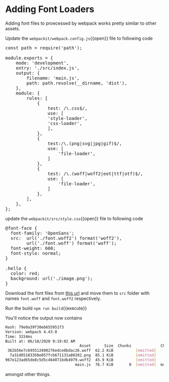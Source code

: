 # Adding Font Loaders

Adding font files to proecessed by webpack works pretty similar to other assets.

Update the `webpackit/webpack.config.js`{{open}} file to following code

<pre class="file" data-filenmae="webpackit/webpack.config.js" data-target="replace">
const path = require('path');

module.exports = {
	mode: 'development',
	entry: './src/index.js',
	output: {
		filename: 'main.js',
		path: path.resolve(__dirname, 'dist'),
	},
	module: {
		rules: [
			{
				test: /\.css$/,
				use: [
				'style-loader',
				'css-loader',
				],
			},
			{
				test:/\.(png|svg|jpg|gif)$/,
				use: [
					'file-loader',
				]
			},
			{
				test: /\.(woff|woff2|eot|ttf|otf)$/,
				use: [
					'file-loader',
				]
			},
		],
	},  
};
</pre>

update the `webpackit/src/style.css`{{open}} file to following code

<pre class="file" data-filename="webpackit/src/style.css" data-target="replace">
@font-face {
  font-family: 'OpenSans';
  src:  url('./font.woff2') format('woff2'),
        url('./font.woff') format('woff');
  font-weight: 600;
  font-style: normal;
}

.hello {
  color: red;
  background: url('./image.png');
}
</pre>

Download the font files from [this url](https://github.com/sorenson/open-sans-woff/tree/master/fonts/Regular) and move them to `src` folder with names `font.woff` and `font.woff2` respectively.

Run the build `npm run build`{{execute}}

You'll notice the output now contains

```bash
Hash: 79e0a39f30eb655951f3
Version: webpack 4.43.0
Time: 3154ms
Built at: 06/18/2020 9:19:02 AM
                                 Asset      Size  Chunks             Chunk Names
 362b56e7c695512490276edce8bdac26.woff  62.2 KiB          [emitted]
  7a31d05183350e057fcb671131a80202.png  85.1 KiB          [emitted]
967e123ad65de8c5d5c464071bdb4979.woff2  45.9 KiB          [emitted]
                               main.js  76.7 KiB       0  [emitted]  main
```

amongst other things.
